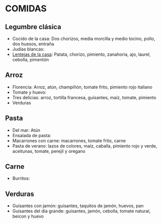 # COMIDAS

## Legumbre clásica
- Cocido de la casa: Dos chorizos, media morcilla y medio tocino, pollo, dos huesos, entraña
- Judías blancas:
- [Lentejas de la casa](lentejas1.md): Patata, chorizo, pimiento, zanahoria, ajo, laurel, cebolla, pimentón

## Arroz 
- Florencia: Arroz, atún, champiñón, tomate frito, pimiento rojo italiano
- Tomate y huevo:
- Tres delicias: arroz, tortilla francesa, guisantes, maíz, tomate, pimiento
- Verduras

## Pasta
- Del mar: Atún
- Ensalada de pasta:
- Macarrones con carne: macarrones, tomate frito, carne
- Pasta de verano: lazos de colores, maíz, caballa, pimiento rojo y verde, aceitunas, tomate, perejil y oregano

## Carne
- Burritos:
## Verduras
- Guisantes con jamón: guisantes, taquitos de jamón, huevos, pan
- Guisantes del día grande: guisantes, jamón, cebolla, tomate natural, beicon y huevo
